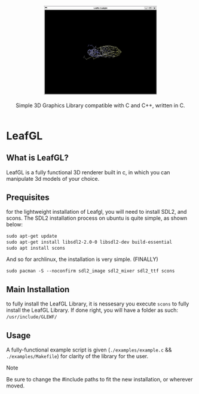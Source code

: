 <p align="center">
    <img src="res/example.png" style="width: 60%" /><br/><br/>Simple 3D Graphics Library
    compatible with C and C++, written in C.<br/><br/>
</p>

# LeafGL

## What is LeafGL?
LeafGL is a fully functional 3D renderer built in c, in which you can manipulate 3d models of your choice.

## Prequisites

for the lightweight installation of Leafgl, you will need to install SDL2, and scons.
The SDL2 installation process on ubuntu is quite simple, as shown below:
```
sudo apt-get update
sudo apt-get install libsdl2-2.0-0 libsdl2-dev build-essential
sudo apt install scons
```

And so for archlinux, the installation is very simple. (FINALLY)
```
sudo pacman -S --noconfirm sdl2_image sdl2_mixer sdl2_ttf scons
```

## Main Installation
to fully install the LeafGL Library, it is nessesary you execute `scons` to fully install the LeafGL Library.
If done right, you will have a folder as such: `/usr/include/GLEWF/`

## Usage
A fully-functional example script is given (`./examples/example.c` && `./examples/Makefile`) for clarity of the library for the user.
> [!NOTE]
> Be sure to change the #include paths to fit the new installation, or wherever moved.
